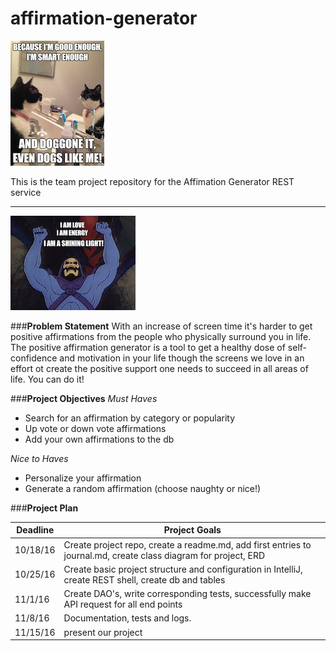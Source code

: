 # affirmation-generator
![catAff](images/doggoneit.jpg) 

This is the team project repository for the Affimation Generator REST service

---
![skullaff](images/skullHappy.jpg)

###**Problem Statement**
With an increase of screen time it's harder to get positive affirmations from the 
people who physically surround you in  life. The positive affirmation generator is a tool to get a 
healthy dose of self-confidence and motivation in your life though the screens we love in an effort ot create the positive support one needs to succeed in all areas of life. You can do it!

###**Project Objectives**
*Must Haves*
* Search for an affirmation by category or popularity
* Up vote or down vote affirmations
* Add your own affirmations to the db

*Nice to Haves*
* Personalize your affirmation
* Generate a random affirmation (choose naughty or nice!)

###**Project Plan**

Deadline | Project Goals
----- | -----
10/18/16 | Create project repo, create a readme.md, add first entries to journal.md, create class diagram for project, ERD
10/25/16 | Create basic project structure and configuration in IntelliJ, create REST shell, create db and tables
11/1/16 | Create DAO's, write corresponding tests, successfully make API request for all end points
11/8/16 | Documentation, tests and logs.
11/15/16 |  present our project